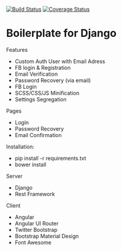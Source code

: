 [![Build Status](https://travis-ci.org/Navajyoth/django-travis.svg?branch=master)](https://travis-ci.org/Navajyoth/django-travis) [![Coverage Status](https://coveralls.io/repos/Navajyoth/django-travis/badge.svg)](https://coveralls.io/r/Navajyoth/django-travis)

Boilerplate for Django
======================

Features
 * Custom Auth User with Email Adress
 * FB login & Registration
 * Email Verification
 * Password Recovery (via email)
 * FB Login
 * SCSS/CSS/JS Minification
 * Settings Segregation

Pages
 * Login
 * Password Recovery
 * Email Confirmation

Installation:
 * pip install -r requirements.txt
 * bower install

Server
 * Django
 * Rest Framework

Client
 * Angular
 * Angular UI Router
 * Twitter Bootstrap
 * Bootstrap Material Design
 * Font Awesome


